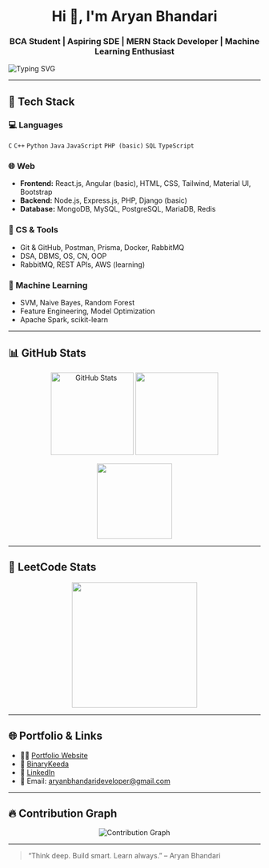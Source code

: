 <h1 align="center">Hi 👋, I'm Aryan Bhandari</h1>
<h3 align="center">BCA Student | Aspiring SDE | MERN Stack Developer | Machine Learning Enthusiast</h3>

  <img src="https://readme-typing-svg.herokuapp.com?font=Fira+Code&size=22&pause=1000&center=true&vCenter=true&width=435&lines=AAAPassionate+about+building+real+solutions;LLoves+Data+Structures+%26+Algorithms;Learning+Cloud%2C+System+Design%2C+and+ML" alt="Typing SVG" />

---

## 🔧 Tech Stack

### 💻 Languages
`C` `C++` `Python` `Java` `JavaScript` `PHP (basic)` `SQL` `TypeScript`

### 🌐 Web
- **Frontend:** React.js, Angular (basic), HTML, CSS, Tailwind, Material UI, Bootstrap
- **Backend:** Node.js, Express.js, PHP, Django (basic)
- **Database:** MongoDB, MySQL, PostgreSQL, MariaDB, Redis

### 🧠 CS & Tools
- Git & GitHub, Postman, Prisma, Docker, RabbitMQ
- DSA, DBMS, OS, CN, OOP
- RabbitMQ, REST APIs, AWS (learning)

### 🤖 Machine Learning
- SVM, Naive Bayes, Random Forest
- Feature Engineering, Model Optimization
- Apache Spark, scikit-learn

---

## 📊 GitHub Stats

<p align="center">
  <img src="https://github-readme-stats.vercel.app/api?username=aryanbha123&show_icons=true&theme=github_dark&count_private=true" alt="GitHub Stats" height="165"/>
  <img src="https://github-readme-streak-stats.herokuapp.com?user=aryanbha123&theme=github-dark&hide_border=true" height="165"/>
</p>

<p align="center">
  <img src="https://github-readme-stats.vercel.app/api/top-langs/?username=aryanbha123&layout=compact&theme=github_dark" height="150"/>
</p>

---

## 🧠 LeetCode Stats

<p align="center">
  <img src="https://leetcard.jacoblin.cool/aaryanbhandari?theme=dark&font=Fira%20Code&ext=heatmap" height="250" />
</p>

---

## 🌐 Portfolio & Links

- 🧑‍💻 [Portfolio Website](https://aryanbhandari.online)
- 🧠 [BinaryKeeda](https://binarykeeda.com)
- 💼 [LinkedIn](https://linkedin.com/in/aryanbhandaridev)
- 📧 Email: aryanbhandarideveloper@gmail.com

---

## 🔥 Contribution Graph

<p align="center">
  <img src="https://github-readme-activity-graph.vercel.app/graph?username=aryanbha123&theme=github-compact" alt="Contribution Graph" />
</p>

---

> “Think deep. Build smart. Learn always.” – Aryan Bhandari
